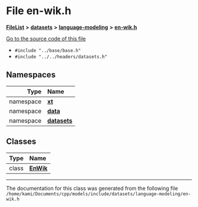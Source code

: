 

# File en-wik.h



[**FileList**](files.md) **>** [**datasets**](dir_29ff4802398ba4a572b958e731c7adb4.md) **>** [**language-modeling**](dir_2ee0048eab60d09605b89e5e753a33b4.md) **>** [**en-wik.h**](en-wik_8h.md)

[Go to the source code of this file](en-wik_8h_source.md)



* `#include "../base/base.h"`
* `#include "../../headers/datasets.h"`













## Namespaces

| Type | Name |
| ---: | :--- |
| namespace | [**xt**](namespacext.md) <br> |
| namespace | [**data**](namespacext_1_1data.md) <br> |
| namespace | [**datasets**](namespacext_1_1data_1_1datasets.md) <br> |


## Classes

| Type | Name |
| ---: | :--- |
| class | [**EnWik**](classxt_1_1data_1_1datasets_1_1EnWik.md) <br> |



















































------------------------------
The documentation for this class was generated from the following file `/home/kami/Documents/cpp/models/include/datasets/language-modeling/en-wik.h`


